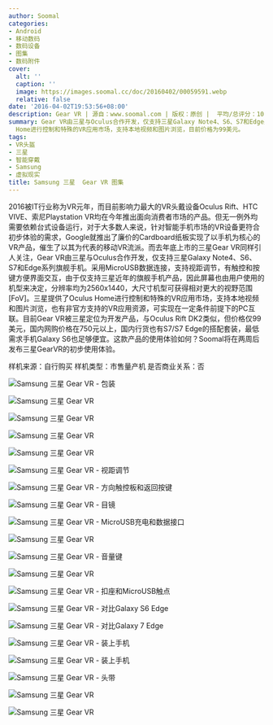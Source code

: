 ```yaml
---
author: Soomal
categories:
- Android
- 移动数码
- 数码设备
- 图集
- 数码附件
cover:
  alt: ''
  caption: ''
  image: https://images.soomal.cc/doc/20160402/00059591.webp
  relative: false
date: '2016-04-02T19:53:56+08:00'
description: Gear VR | 源自：www.soomal.com | 版权：原创 |  平均/总评分：10.00/30
summary: Gear VR由三星与Oculus合作开发，仅支持三星Galaxy Note4、S6、S7和Edge系列旗舰手机。采用MicroUSB数据连接，支持视距调节，有触控和按键方便界面交互，三星提供了Oculus
  Home进行控制和特殊的VR应用市场，支持本地视频和图片浏览，目前价格为99美元。
tags:
- VR头盔
- 三星
- 智能穿戴
- Samsung
- 虚拟现实
title: Samsung 三星  Gear VR 图集
---
```


2016被IT行业称为VR元年，而目前影响力最大的VR头戴设备Oculus Rift、HTC VIVE、索尼Playstation VR均在今年推出面向消费者市场的产品。但无一例外均需要依赖台式设备运行，对于大多数人来说，针对智能手机市场的VR设备更符合初步体验的需求，Google就推出了廉价的Cardboard纸板实现了以手机为核心的VR产品，催生了以其为代表的移动VR流派。而去年底上市的三星Gear VR同样引人关注，Gear VR由三星与Oculus合作开发，仅支持三星Galaxy Note4、S6、S7和Edge系列旗舰手机。采用MicroUSB数据连接，支持视距调节，有触控和按键方便界面交互，由于仅支持三星近年的旗舰手机产品，因此屏幕也由用户使用的机型来决定，分辨率均为2560x1440，大尺寸机型可获得相对更大的视野范围[FoV]。三星提供了Oculus Home进行控制和特殊的VR应用市场，支持本地视频和图片浏览，也有非官方支持的VR应用资源，可实现在一定条件前提下的PC互联。目前Gear VR被三星定位为开发产品，与Oculus Rift DK2类似，但价格仅99美元，国内网购价格在750元以上，国内行货也有S7/S7 Edge的搭配套装，最低需求手机Galaxy S6也足够便宜。这款产品的使用体验如何？Soomal将在两周后发布三星GearVR的初步使用体验。



样机来源：自行购买
样机类型：市售量产机
是否商业关系：否



![Samsung 三星 Gear VR - 包装](https://images.soomal.cc/doc/20160402/00059571.webp)



![Samsung 三星 Gear VR](https://images.soomal.cc/doc/20160402/00059572.webp)



![Samsung 三星 Gear VR](https://images.soomal.cc/doc/20160402/00059573.webp)



![Samsung 三星 Gear VR](https://images.soomal.cc/doc/20160402/00059574.webp)



![Samsung 三星 Gear VR](https://images.soomal.cc/doc/20160402/00059575.webp)



![Samsung 三星 Gear VR - 视距调节](https://images.soomal.cc/doc/20160402/00059576.webp)



![Samsung 三星 Gear VR - 方向触控板和返回按键](https://images.soomal.cc/doc/20160402/00059577.webp)



![Samsung 三星 Gear VR - 目镜](https://images.soomal.cc/doc/20160402/00059578.webp)



![Samsung 三星 Gear VR - MicroUSB充电和数据接口](https://images.soomal.cc/doc/20160402/00059579.webp)



![Samsung 三星 Gear VR](https://images.soomal.cc/doc/20160402/00059580.webp)



![Samsung 三星 Gear VR - 音量键](https://images.soomal.cc/doc/20160402/00059581.webp)



![Samsung 三星 Gear VR](https://images.soomal.cc/doc/20160402/00059582.webp)



![Samsung 三星 Gear VR - 扣座和MicroUSB触点](https://images.soomal.cc/doc/20160402/00059583.webp)



![Samsung 三星 Gear VR - 对比Galaxy S6 Edge](https://images.soomal.cc/doc/20160402/00059584.webp)



![Samsung 三星 Gear VR - 对比Galaxy 7 Edge](https://images.soomal.cc/doc/20160402/00059585.webp)



![Samsung 三星 Gear VR - 装上手机](https://images.soomal.cc/doc/20160402/00059586.webp)



![Samsung 三星 Gear VR - 装上手机](https://images.soomal.cc/doc/20160402/00059587.webp)



![Samsung 三星 Gear VR - 头带](https://images.soomal.cc/doc/20160402/00059588.webp)



![Samsung 三星 Gear VR](https://images.soomal.cc/doc/20160402/00059589.webp)



![Samsung 三星 Gear VR](https://images.soomal.cc/doc/20160402/00059590.webp)